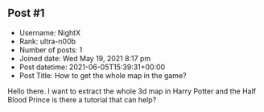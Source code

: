## Post #1
- Username: NightX
- Rank: ultra-n00b
- Number of posts: 1
- Joined date: Wed May 19, 2021 8:17 pm
- Post datetime: 2021-06-05T15:39:31+00:00
- Post Title: How to get the whole map in the game?

Hello there. I want to extract the whole 3d map in Harry Potter and the Half Blood Prince is there a tutorial that can help?
